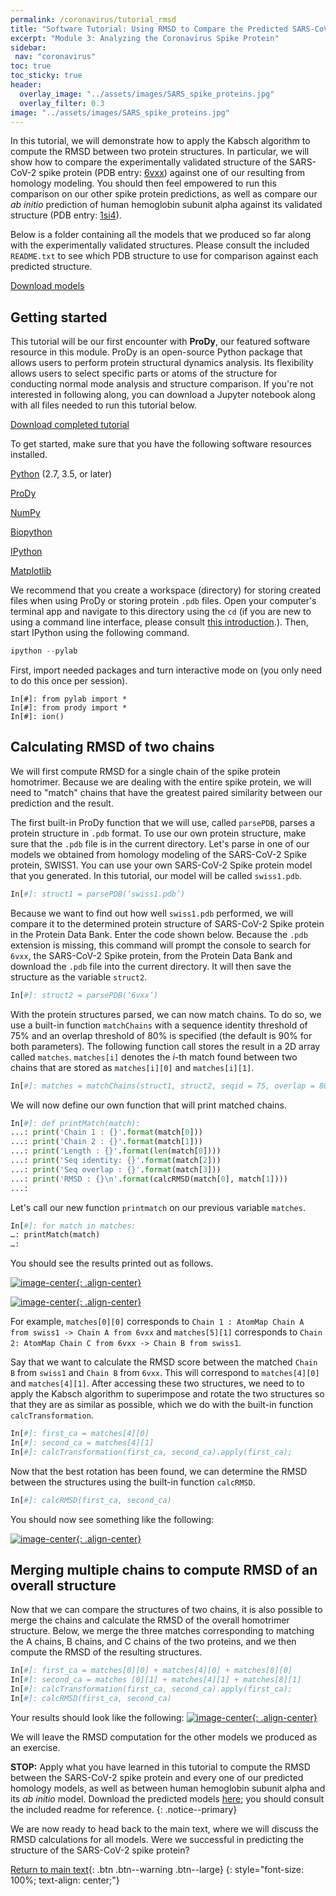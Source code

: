 ```yaml
---
permalink: /coronavirus/tutorial_rmsd
title: "Software Tutorial: Using RMSD to Compare the Predicted SARS-CoV-2 Spike Protein Against its Experimentally Validated Structure"
excerpt: "Module 3: Analyzing the Coronavirus Spike Protein"
sidebar:
 nav: "coronavirus"
toc: true
toc_sticky: true
header:
  overlay_image: "../assets/images/SARS_spike_proteins.jpg"
  overlay_filter: 0.3
image: "../assets/images/SARS_spike_proteins.jpg"
---
```


In this tutorial, we will demonstrate how to apply the Kabsch algorithm to compute the RMSD between two protein structures. In particular, we will show how to compare the experimentally validated structure of the SARS-CoV-2 spike protein (PDB entry: [6vxx](http://www.rcsb.org/structure/6VXX)) against one of our resulting from homology modeling. You should then feel empowered to run this comparison on our other spike protein predictions, as well as compare our *ab initio* prediction of human hemoglobin subunit alpha against its validated structure (PDB entry: [1si4](http://www.rcsb.org/structure/1SI4)).

Below is a folder containing all the models that we produced so far along with the experimentally validated structures. Please consult the included `README.txt` to see which PDB structure to use for comparison against each predicted structure.

[Download models](../_pages/coronavirus/files/RMSD_Tutorial.zip)

## Getting started

This tutorial will be our first encounter with **ProDy**, our featured software resource in this module. ProDy is an open-source Python package that allows users to perform protein structural dynamics analysis. Its flexibility allows users to select specific parts or atoms of the structure for conducting normal mode analysis and structure comparison. If you're not interested in following along, you can download a Jupyter notebook along with all files needed to run this tutorial below.

<a href="../tutorials/RMSD_Tutorial_Code.zip" download>Download completed tutorial</a>

To get started, make sure that you have the following software resources installed.

<a href="https://www.python.org/downloads/" target="_blank">Python</a> (2.7, 3.5, or later)

<a href="http://prody.csb.pitt.edu/downloads/" target="_blank">ProDy</a>

<a href="https://numpy.org/install/" target="_blank">NumPy</a>

<a href="https://biopython.org/" target="_blank">Biopython</a>

<a href="https://ipython.org/" target="_blank">IPython</a>

<a href="https://matplotlib.org/" target="_blank">Matplotlib</a>

We recommend that you create a workspace (directory) for storing created files when using ProDy or storing protein `.pdb` files. Open your computer's terminal app and navigate to this directory using the `cd` (if you are new to using a command line interface, please consult <a href="https://computers.tutsplus.com/tutorials/navigating-the-terminal-a-gentle-introduction--mac-3855" target="_blank">this introduction</a>.). Then, start IPython using the following command.

~~~ python
ipython --pylab
~~~

First, import needed packages and turn interactive mode on (you only need to do this once per session).

~~~
In[#]: from pylab import *
In[#]: from prody import *
In[#]: ion()
~~~


## Calculating RMSD of two chains

We will first compute RMSD for a single chain of the spike protein homotrimer. Because we are dealing with the entire spike protein, we will need to "match" chains that have the greatest paired similarity between our prediction and the result.

The first built-in ProDy function that we will use, called `parsePDB`, parses a protein structure in `.pdb` format. To use our own protein structure, make sure that the `.pdb` file is in the current directory. Let's parse in one of our models we obtained from homology modeling of the SARS-CoV-2 Spike protein, SWISS1. You can use your own SARS-CoV-2 Spike protein model that you generated. In this tutorial, our model will be called `swiss1.pdb`.

~~~ python
In[#]: struct1 = parsePDB(‘swiss1.pdb’)
~~~

Because we want to find out how well `swiss1.pdb` performed, we will compare it to the determined protein structure of SARS-CoV-2 Spike protein in the Protein Data Bank. Enter the code shown below. Because the `.pdb` extension is missing, this command will prompt the console to search for `6vxx`, the SARS-CoV-2 Spike protein, from the Protein Data Bank and download the `.pdb` file into the current directory. It will then save the structure as the variable `struct2`.

~~~ python
In[#]: struct2 = parsePDB(‘6vxx’)
~~~

With the protein structures parsed, we can now match chains. To do so, we use a built-in function `matchChains` with a sequence identity threshold of 75% and an overlap threshold of 80% is specified (the default is 90% for both parameters). The following function call stores the result in a 2D array called `matches`. `matches[i]` denotes the *i*-th match found between two chains that are stored as `matches[i][0]` and `matches[i][1]`.

~~~ python
In[#]: matches = matchChains(struct1, struct2, seqid = 75, overlap = 80)
~~~

We will now define our own function that will print matched chains.

~~~ python
In[#]: def printMatch(match):
...: print('Chain 1 : {}'.format(match[0]))
...: print('Chain 2 : {}'.format(match[1]))
...: print('Length : {}'.format(len(match[0])))
...: print('Seq identity: {}'.format(match[2]))
...: print('Seq overlap : {}'.format(match[3]))
...: print('RMSD : {}\n'.format(calcRMSD(match[0], match[1])))
...:
~~~

Let's call our new function `printmatch` on our previous variable `matches`.

~~~ python
In[#]: for match in matches:
…: printMatch(match)
…:
~~~

You should see the results printed out as follows.

[![image-center](../assets/images/600px/RMSDResult1.png){: .align-center}](../assets/images/RMSDResult1.png)

[![image-center](../assets/images/600px/RMSDResult2.png){: .align-center}](../assets/images/RMSDResult2.png)

For example, `matches[0][0]` corresponds to `Chain 1 : AtomMap Chain A from swiss1 -> Chain A from 6vxx` and `matches[5][1]` corresponds to `Chain 2: AtomMap Chain C from 6vxx -> Chain B from swiss1`.

Say that we want to calculate the RMSD score between the matched `Chain B` from `swiss1` and `Chain B` from `6vxx`. This will correspond to `matches[4][0]` and `matches[4][1]`. After accessing these two structures, we need to to apply the Kabsch algorithm to superimpose and rotate the two structures so that they are as similar as possible, which we do with the built-in function `calcTransformation`.

~~~ python
In[#]: first_ca = matches[4][0]
In[#]: second_ca = matches[4][1]
In[#]: calcTransformation(first_ca, second_ca).apply(first_ca);
~~~

Now that the best rotation has been found, we can determine the RMSD between the structures using the built-in function `calcRMSD`.

~~~ python
In[#]: calcRMSD(first_ca, second_ca)
~~~

You should now see something like the following:

[![image-center](../assets/images/600px/RMSDResult3.png){: .align-center}](../assets/images/RMSDResult3.png)

## Merging multiple chains to compute RMSD of an overall structure

Now that we can compare the structures of two chains, it is also possible to merge the chains and calculate the RMSD of the overall homotrimer structure. Below, we merge the three matches corresponding to matching the A chains, B chains, and C chains of the two proteins, and we then compute the RMSD of the resulting structures.

~~~ python
In[#]: first_ca = matches[0][0] + matches[4][0] + matches[8][0]
In[#]: second_ca = matches [0][1] + matches[4][1] + matches[8][1]
In[#]: calcTransformation(first_ca, second_ca).apply(first_ca);
In[#]: calcRMSD(first_ca, second_ca)
~~~

Your results should look like the following:
[![image-center](../assets/images/600px/RMSDResult4.png){: .align-center}](../assets/images/RMSDResult4.png)

We will leave the RMSD computation for the other models we produced as an exercise.

**STOP:** Apply what you have learned in this tutorial to compute the RMSD between the SARS-CoV-2 spike protein and every one of our predicted homology models, as well as between human hemoglobin subunit alpha and its *ab initio* model. Download the predicted models [here](../_pages/coronavirus/files/RMSD_Tutorial.zip); you should consult the included readme for reference.
{: .notice--primary}

We are now ready to head back to the main text, where we will discuss the RMSD calculations for all models. Were we successful in predicting the structure of the SARS-CoV-2 spike protein?

[Return to main text](accuracy#assessing-the-accuracy-of-our-structure-prediction-models){: .btn .btn--warning .btn--large}
{: style="font-size: 100%; text-align: center;"}
